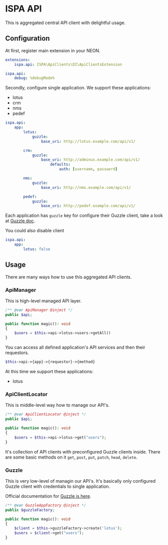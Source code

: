 # ISPA API

This is aggregated central API client with delightful usage.


## Configuration

At first, register main extension in your NEON.

```yaml
extensions:
    ispa.api: ISPA\ApiClients\DI\ApiClientsExtension

ispa.api:
    debug: %debugMode%
```

Secondly, configure single application. We support these applications:

- lotus
- crm
- nms
- pedef

```yaml
ispa.api:
    app:
        lotus:
            guzzle:
                base_uri: http://lotus.example.com/api/v1/

        crm:
            guzzle:
                base_uri: http://adminus.example.com/api/v1/
                    defaults:
                        auth: [username, password]

        nms:
            guzzle:
                base_uri: http://nms.example.com/api/v1/

        pedef:
            guzzle:
                base_uri: http://pedef.example.com/api/v1/
```

Each application has `guzzle` key for configure their Guzzle client, 
take a look at [Guzzle doc](https://guzzle.readthedocs.io/en/latest/quickstart.html).

You could also disable client

```yaml
ispa.api:
    app:
        lotus: false
```

## Usage

There are many ways how to use this aggregated API clients.

### ApiManager

This is high-level managed API layer.

```php
/** @var ApiManager @inject */
public $api;

public function magic(): void
{
    $users = $this->api->lotus->users->getAll()
}
```

You can access all defined application's API services and then their requestors.

```php
$this->api->{app}->{requestor}->{method}
```


At this time we support these applications:

- lotus

### ApiClientLocator

This is middle-level way how to manage our API's.

```php
/** @var ApiClientLocator @inject */
public $api;

public function magic(): void
{
    $users = $this->api->lotus->get("users");
}
```

It's collection of API clients with preconfigured Guzzle clients inside. There are
some basic methods on it `get`, `post`, `put`,  `patch`, `head`, `delete`.

### Guzzle

This is very low-level of managin our API's. It's basically only configured
Guzzle client with credentials to single application.

Official documentation for [Guzzle is here](https://guzzle.readthedocs.io/en/latest/quickstart.html).

```php
/** @var GuzzleAppFactory @inject */
public $guzzleFactory;

public function magic(): void
{
    $client = $this->guzzleFactory->create('lotus');
    $users = $client->get("users");
}
```
